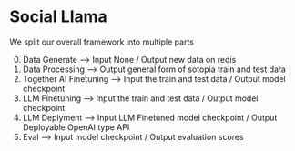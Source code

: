# Social Llama

We split our overall framework into multiple parts

0. Data Generate --> Input None / Output new data on redis
1. Data Processing --> Output general form of sotopia train and test data
2. Together AI Finetuning --> Input the train and test data / Output model checkpoint
3. LLM Finetuning --> Input the train and test data / Output model checkpoint
4. LLM Deplyment --> Input LLM Finetuned model checkpoint / Output Deployable OpenAI type API
5. Eval --> Input model checkpoint / Output evaluation scores

